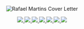 
<p align="center">
  <img src="https://ik.imagekit.io/rafaelmartins/README/README%20Rafael%20Martins_yse9bszW6H.png?updatedAt=1702938828370"  alt="Rafael Martins Cover Letter">
</p>

<p align="center">
  <a
    href="https://www.orafadev.com.br/"
    alt="Portfolio"
    target="_blank"
  >
    <img src="https://img.shields.io/badge/website-1A1A1A?style=for-the-badge&logo=dev.to&logoColor=FCBD38" />
  </a>
  <a
    href="https://www.linkedin.com/in/rafael-martins92/" 
    alt="LinkedIn"
    target="_blank"
  >
    <img src="https://img.shields.io/badge/linkedin-1A1A1A.svg?style=for-the-badge&logo=linkedin&logoColor=FCBD38" />
  </a>
  <a
    href="https://codepen.io/rafaelmartins92" 
    alt="Codepen"
    target="_blank"
  >
    <img src="https://img.shields.io/badge/codepen-1A1A1A?style=for-the-badge&logo=codepen&logoColor=FCBD38" />
  </a>
  <a
    href="https://medium.com/@rafael.martins92" 
    alt="Medium"
    target="_blank"
  >
    <img src="https://img.shields.io/badge/medium-1A1A1A.svg?style=for-the-badge&logo=Medium&logoColor=FCBD38" />
  </a>
  <a
    href="mailto:rafael.martins92@outlook.com" 
    alt="Outlook"
    target="_blank"
  >
    <img src="https://img.shields.io/badge/email-1A1A1A?style=for-the-badge&logo=microsoft-outlook&logoColor=FCBD38" />
  </a>
  <a
    href="https://whats.link/rafaelmartins1992" 
    alt="WhatsApp"
    target="_blank"
  >
    <img src="https://img.shields.io/badge/whatsapp-1A1A1A?style=for-the-badge&logo=whatsapp&logoColor=FCBD38" />
  </a>
  <a
    href="https://www.instagram.com/raafs92" 
    alt="Instagram"
    target="_blank"
  >
    <img src="https://img.shields.io/badge/instagram-1A1A1A.svg?style=for-the-badge&logo=Instagram&logoColor=FCBD38" />
  </a>
